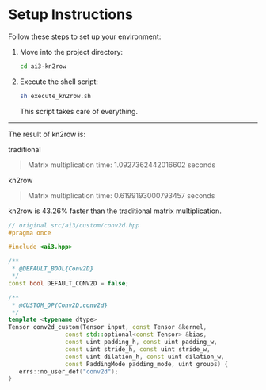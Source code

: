 # Setup Instructions

Follow these steps to set up your environment:

1. Move into the project directory:

   ```sh
   cd ai3-kn2row
   ```

2. Execute the shell script:

   ```sh
   sh execute_kn2row.sh
   ```

   This script takes care of everything.

---

The result of kn2row is:

traditional

> Matrix multiplication time: 1.0927362442016602 seconds

kn2row

> Matrix multiplication time: 0.6199193000793457 seconds

kn2row is 43.26% faster than the traditional matrix multiplication.

```cpp
// original src/ai3/custom/conv2d.hpp
#pragma once

#include <ai3.hpp>

/**
 * @DEFAULT_BOOL{Conv2D}
 */
const bool DEFAULT_CONV2D = false;

/**
 * @CUSTOM_OP{Conv2D,conv2d}
 */
template <typename dtype>
Tensor conv2d_custom(Tensor input, const Tensor &kernel,
                const std::optional<const Tensor> &bias,
                const uint padding_h, const uint padding_w,
                const uint stride_h, const uint stride_w,
                const uint dilation_h, const uint dilation_w,
                const PaddingMode padding_mode, uint groups) {
   errs::no_user_def("conv2d");
}
```
